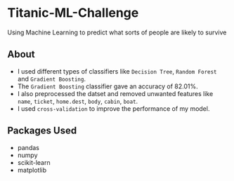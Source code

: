 # Titanic-ML-Challenge
Using Machine Learning to predict what sorts of people are likely to survive

## About
* I used different types of classifiers like `Decision Tree`, `Random Forest` and `Gradient Boosting`. 
* The `Gradient Boosting` classifier gave an accuracy of 82.01%. 
* I also preprocessed the datset and removed unwanted features like `name`, `ticket`, `home.dest`, `body`, `cabin`, `boat`.
* I used `cross-validation` to improve the performance of my model.

## Packages Used
* pandas
* numpy
* scikit-learn
* matplotlib
